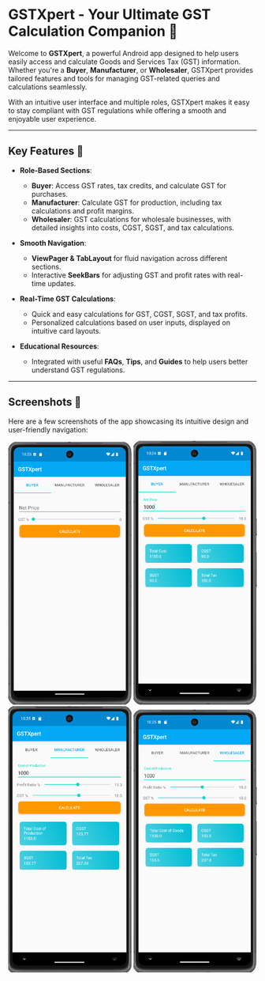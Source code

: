 # GSTXpert - Your Ultimate GST Calculation Companion 📱

Welcome to **GSTXpert**, a powerful Android app designed to help users easily access and calculate Goods and Services Tax (GST) information. Whether you're a **Buyer**, **Manufacturer**, or **Wholesaler**, GSTXpert provides tailored features and tools for managing GST-related queries and calculations seamlessly.

With an intuitive user interface and multiple roles, GSTXpert makes it easy to stay compliant with GST regulations while offering a smooth and enjoyable user experience.

---

## **Key Features** 🌟

- **Role-Based Sections**:
  - **Buyer**: Access GST rates, tax credits, and calculate GST for purchases.
  - **Manufacturer**: Calculate GST for production, including tax calculations and profit margins.
  - **Wholesaler**: GST calculations for wholesale businesses, with detailed insights into costs, CGST, SGST, and tax calculations.

- **Smooth Navigation**:
  - **ViewPager & TabLayout** for fluid navigation across different sections.
  - Interactive **SeekBars** for adjusting GST and profit rates with real-time updates.

- **Real-Time GST Calculations**:
  - Quick and easy calculations for GST, CGST, SGST, and tax profits.
  - Personalized calculations based on user inputs, displayed on intuitive card layouts.

- **Educational Resources**:
  - Integrated with useful **FAQs**, **Tips**, and **Guides** to help users better understand GST regulations.

---

## **Screenshots** 📸

Here are a few screenshots of the app showcasing its intuitive design and user-friendly navigation:

<p align="center">
  <img src="screenshots/img1.png" width="250" alt="Screenshot 1" />
  <img src="screenshots/img2.png" width="250" alt="Screenshot 2" />
  <img src="screenshots/img3.png" width="250" alt="Screenshot 3" />
  <img src="screenshots/img4.png" width="250" alt="Screenshot 4" />
</p>
